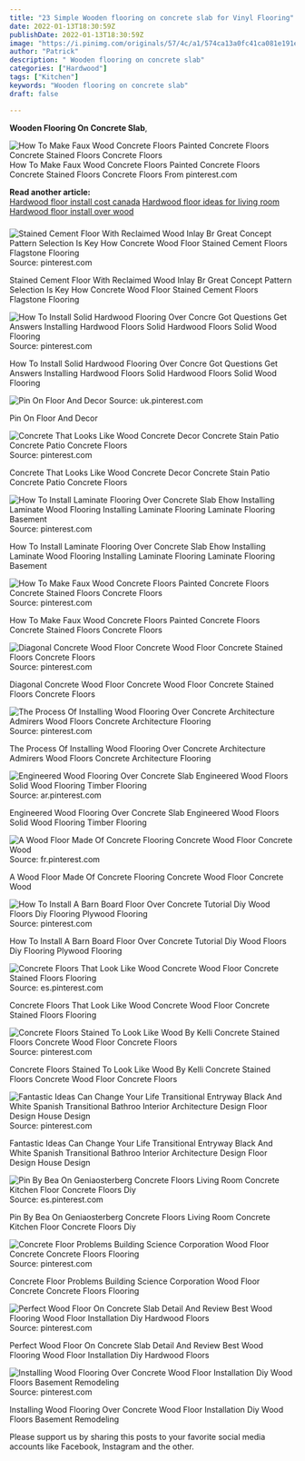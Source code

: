 ```yaml
---
title: "23 Simple Wooden flooring on concrete slab for Vinyl Flooring"
date: 2022-01-13T18:30:59Z
publishDate: 2022-01-13T18:30:59Z
image: "https://i.pinimg.com/originals/57/4c/a1/574ca13a0fc41ca081e191eaa062d900.jpg"
author: "Patrick"
description: " Wooden flooring on concrete slab"
categories: ["Hardwood"]
tags: ["Kitchen"]
keywords: "Wooden flooring on concrete slab"
draft: false

---
```

<!-- Head tag Code -->
**Wooden Flooring On Concrete Slab**, 

![How To Make Faux Wood Concrete Floors Painted Concrete Floors Concrete Stained Floors Concrete Floors](https://i.pinimg.com/736x/9e/93/d2/9e93d2045362ae231b87702746be9e7f.jpg "How To Make Faux Wood Concrete Floors Painted Concrete Floors Concrete Stained Floors Concrete Floors")
How To Make Faux Wood Concrete Floors Painted Concrete Floors Concrete Stained Floors Concrete Floors From pinterest.com

**Read another article:**  
[Hardwood floor install cost canada](/hardwood-floor-install-cost-canada/)
[Hardwood floor ideas for living room](/hardwood-floor-ideas-for-living-room/)
[Hardwood floor install over wood](/hardwood-floor-install-over-wood/)




### 

 


![Stained Cement Floor With Reclaimed Wood Inlay Br Great Concept Pattern Selection Is Key How Concrete Wood Floor Stained Cement Floors Flagstone Flooring](https://i.pinimg.com/736x/a8/f9/c1/a8f9c105e828003c51536044a9d927f5--stained-cement-floors-flooring-ideas.jpg "Stained Cement Floor With Reclaimed Wood Inlay Br Great Concept Pattern Selection Is Key How Concrete Wood Floor Stained Cement Floors Flagstone Flooring")
Source: pinterest.com

Stained Cement Floor With Reclaimed Wood Inlay Br Great Concept Pattern Selection Is Key How Concrete Wood Floor Stained Cement Floors Flagstone Flooring  

![How To Install Solid Hardwood Flooring Over Concre Got Questions Get Answers Installing Hardwood Floors Solid Hardwood Floors Solid Wood Flooring](https://i.pinimg.com/originals/bd/e4/18/bde418b22c1fbf14935d8b934cc37fc0.jpg "How To Install Solid Hardwood Flooring Over Concre Got Questions Get Answers Installing Hardwood Floors Solid Hardwood Floors Solid Wood Flooring")
Source: pinterest.com

How To Install Solid Hardwood Flooring Over Concre Got Questions Get Answers Installing Hardwood Floors Solid Hardwood Floors Solid Wood Flooring  

![Pin On Floor And Decor](https://i.pinimg.com/originals/0d/f8/70/0df870ce9769ac6d5f4a83660f405db6.jpg "Pin On Floor And Decor")
Source: uk.pinterest.com

Pin On Floor And Decor  

![Concrete That Looks Like Wood Concrete Decor Concrete Stain Patio Concrete Patio Concrete Floors](https://i.pinimg.com/originals/c4/7c/08/c47c08479a6756d07ba3f590540b01f3.jpg "Concrete That Looks Like Wood Concrete Decor Concrete Stain Patio Concrete Patio Concrete Floors")
Source: pinterest.com

Concrete That Looks Like Wood Concrete Decor Concrete Stain Patio Concrete Patio Concrete Floors  

![How To Install Laminate Flooring Over Concrete Slab Ehow Installing Laminate Wood Flooring Installing Laminate Flooring Laminate Flooring Basement](https://i.pinimg.com/474x/27/3d/bf/273dbf3bd6bb35302aa2f0e2b8e6a2c3--flooring-over-concrete-installing-laminate-flooring.jpg "How To Install Laminate Flooring Over Concrete Slab Ehow Installing Laminate Wood Flooring Installing Laminate Flooring Laminate Flooring Basement")
Source: pinterest.com

How To Install Laminate Flooring Over Concrete Slab Ehow Installing Laminate Wood Flooring Installing Laminate Flooring Laminate Flooring Basement  

![How To Make Faux Wood Concrete Floors Painted Concrete Floors Concrete Stained Floors Concrete Floors](https://i.pinimg.com/736x/9e/93/d2/9e93d2045362ae231b87702746be9e7f.jpg "How To Make Faux Wood Concrete Floors Painted Concrete Floors Concrete Stained Floors Concrete Floors")
Source: pinterest.com

How To Make Faux Wood Concrete Floors Painted Concrete Floors Concrete Stained Floors Concrete Floors  

![Diagonal Concrete Wood Floor Concrete Wood Floor Concrete Stained Floors Concrete Floors](https://i.pinimg.com/originals/49/f1/cd/49f1cd37e8eb3e3301de2a5ca70573bf.jpg "Diagonal Concrete Wood Floor Concrete Wood Floor Concrete Stained Floors Concrete Floors")
Source: pinterest.com

Diagonal Concrete Wood Floor Concrete Wood Floor Concrete Stained Floors Concrete Floors  

![The Process Of Installing Wood Flooring Over Concrete Architecture Admirers Wood Floors Concrete Architecture Flooring](https://i.pinimg.com/originals/2e/a4/9e/2ea49e895e521bcdc2f940cf4e38f749.jpg "The Process Of Installing Wood Flooring Over Concrete Architecture Admirers Wood Floors Concrete Architecture Flooring")
Source: pinterest.com

The Process Of Installing Wood Flooring Over Concrete Architecture Admirers Wood Floors Concrete Architecture Flooring  

![Engineered Wood Flooring Over Concrete Slab Engineered Wood Floors Solid Wood Flooring Timber Flooring](https://i.pinimg.com/originals/6c/0f/1b/6c0f1beeeea42079bec4cadd730f4969.jpg "Engineered Wood Flooring Over Concrete Slab Engineered Wood Floors Solid Wood Flooring Timber Flooring")
Source: ar.pinterest.com

Engineered Wood Flooring Over Concrete Slab Engineered Wood Floors Solid Wood Flooring Timber Flooring  

![A Wood Floor Made Of Concrete Flooring Concrete Wood Floor Concrete Wood](https://i.pinimg.com/originals/07/14/f5/0714f5bb3ab0733f2b2d4bb4c99a177f.jpg "A Wood Floor Made Of Concrete Flooring Concrete Wood Floor Concrete Wood")
Source: fr.pinterest.com

A Wood Floor Made Of Concrete Flooring Concrete Wood Floor Concrete Wood  

![How To Install A Barn Board Floor Over Concrete Tutorial Diy Wood Floors Diy Flooring Plywood Flooring](https://i.pinimg.com/474x/5d/37/60/5d376063fc35e48637fe02fc850068bc--plywood-floors-diy-flooring.jpg "How To Install A Barn Board Floor Over Concrete Tutorial Diy Wood Floors Diy Flooring Plywood Flooring")
Source: pinterest.com

How To Install A Barn Board Floor Over Concrete Tutorial Diy Wood Floors Diy Flooring Plywood Flooring  

![Concrete Floors That Look Like Wood Concrete Wood Floor Concrete Stained Floors Flooring](https://i.pinimg.com/originals/cc/0b/46/cc0b465c25dff42d1870081ffae72203.jpg "Concrete Floors That Look Like Wood Concrete Wood Floor Concrete Stained Floors Flooring")
Source: es.pinterest.com

Concrete Floors That Look Like Wood Concrete Wood Floor Concrete Stained Floors Flooring  

![Concrete Floors Stained To Look Like Wood By Kelli Concrete Stained Floors Concrete Wood Floor Concrete Floors](https://i.pinimg.com/474x/fc/fc/e2/fcfce25f9115d151b752b7b562cfd287.jpg "Concrete Floors Stained To Look Like Wood By Kelli Concrete Stained Floors Concrete Wood Floor Concrete Floors")
Source: pinterest.com

Concrete Floors Stained To Look Like Wood By Kelli Concrete Stained Floors Concrete Wood Floor Concrete Floors  

![Fantastic Ideas Can Change Your Life Transitional Entryway Black And White Spanish Transitional Bathroo Interior Architecture Design Floor Design House Design](https://i.pinimg.com/736x/25/0d/c9/250dc910b6588518112790503d7520c1.jpg "Fantastic Ideas Can Change Your Life Transitional Entryway Black And White Spanish Transitional Bathroo Interior Architecture Design Floor Design House Design")
Source: pinterest.com

Fantastic Ideas Can Change Your Life Transitional Entryway Black And White Spanish Transitional Bathroo Interior Architecture Design Floor Design House Design  

![Pin By Bea On Geniaosterberg Concrete Floors Living Room Concrete Kitchen Floor Concrete Floors Diy](https://i.pinimg.com/564x/6c/9b/e0/6c9be0eae7733972d31c9b7f267d02eb.jpg "Pin By Bea On Geniaosterberg Concrete Floors Living Room Concrete Kitchen Floor Concrete Floors Diy")
Source: es.pinterest.com

Pin By Bea On Geniaosterberg Concrete Floors Living Room Concrete Kitchen Floor Concrete Floors Diy  

![Concrete Floor Problems Building Science Corporation Wood Floor Concrete Concrete Floors Flooring](https://i.pinimg.com/originals/aa/07/a3/aa07a3399ab08c011914b4235f33f1dc.jpg "Concrete Floor Problems Building Science Corporation Wood Floor Concrete Concrete Floors Flooring")
Source: pinterest.com

Concrete Floor Problems Building Science Corporation Wood Floor Concrete Concrete Floors Flooring  

![Perfect Wood Floor On Concrete Slab Detail And Review Best Wood Flooring Wood Floor Installation Diy Hardwood Floors](https://i.pinimg.com/736x/00/d4/78/00d47883df3fd549f25ef05169f84826.jpg "Perfect Wood Floor On Concrete Slab Detail And Review Best Wood Flooring Wood Floor Installation Diy Hardwood Floors")
Source: pinterest.com

Perfect Wood Floor On Concrete Slab Detail And Review Best Wood Flooring Wood Floor Installation Diy Hardwood Floors  

![Installing Wood Flooring Over Concrete Wood Floor Installation Diy Wood Floors Basement Remodeling](https://i.pinimg.com/originals/57/4c/a1/574ca13a0fc41ca081e191eaa062d900.jpg "Installing Wood Flooring Over Concrete Wood Floor Installation Diy Wood Floors Basement Remodeling")
Source: pinterest.com

Installing Wood Flooring Over Concrete Wood Floor Installation Diy Wood Floors Basement Remodeling  

Please support us by sharing this posts to your favorite social media accounts like Facebook, Instagram and the other.

